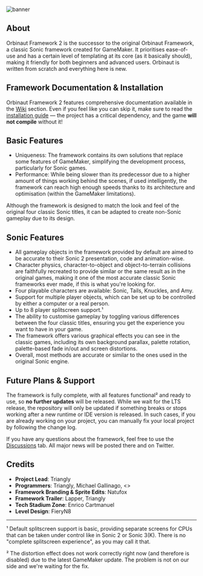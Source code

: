 ![banner](https://github.com/TrianglyRU/OrbinautFramework2/assets/45323263/9e802204-355f-4a26-a3d2-28f7aa8eff54)

## About
 
Orbinaut Framework 2 is the successor to the original Orbinaut Framework, a classic Sonic framework created for GameMaker. It prioritises ease-of-use and has a certain level of templating at its core (as it basically should), making it friendly for both beginners and advanced users.
Orbinaut is written from scratch and everything here is new.

## Framework Documentation & Installation

Orbinaut Framework 2 features comprehensive documentation available in the [Wiki](https://github.com/TrianglyRU/OrbinautFramework/wiki) section. Even if you feel like you can skip it, make sure to read the [installation guide](https://github.com/TrianglyRU/OrbinautFramework/wiki#installation) — the project has a critical dependency, and the game **will not compile** without it!

## Basic Features

- Uniqueness: The framework contains its own solutions that replace some features of GameMaker, simplifying the development process, particularly for Sonic games.
- Performance: While being slower than its predecessor due to a higher amount of things working behind the scenes, if used intelligently, the framework can reach high enough speeds thanks to its architecture and optimisation (within the GameMaker limitations).

Although the framework is designed to match the look and feel of the original four classic Sonic titles, it can be adapted to create non-Sonic gameplay due to its design.

## Sonic Features

- All gameplay objects in the framework provided by default are aimed to be accurate to their Sonic 2 presentation, code and animation-wise.
- Character physics, character-to-object and object-to-terrain collisions are faithfully recreated to provide similar or the same result as in the original games, making it one of the most accurate classic Sonic frameworks ever made, if this is what you're looking for.
- Four playable characters are available: Sonic, Tails, Knuckles, and Amy.
- Support for multiple player objects, which can be set up to be controlled by either a computer or a real person.
- Up to 8 player splitscreen support.¹
- The ability to customise gameplay by toggling various differences between the four classic titles, ensuring you get the experience you want to have in your game.
- The framework offers various graphical effects you can see in the classic games, including its own background parallax, palette rotation, palette-based fade in/out and screen distortions.
- Overall, most methods are accurate or similar to the ones used in the original Sonic engine.

## Future Plans & Support

The framework is fully complete, with all features functional² and ready to use, so **no further updates** will be released. While we wait for the LTS release, the repository will only be updated if something breaks or stops working after a new runtime or IDE version is released. In such cases, if you are already working on your project, you can manually fix your local project by following the change log.

If you have any questions about the framework, feel free to use the [Discussions](https://github.com/TrianglyRU/OrbinautFramework/discussions) tab. All major news will be posted there and on Twitter.

## Credits

- **Project Lead**: Triangly
- **Programmers**: Triangly, Michael Gallinago, <>
- **Framework Branding & Sprite Edits**: Natufox
- **Framework Trailer**: Lapper, Triangly
- **Tech Stadium Zone**: Enrico Cartmanuel
- **Level Design**: FieryN8

---

¹ Default splitscreen support is basic, providing separate screens for CPUs that can be taken under control like in Sonic 2 or Sonic 3(K). There is no "complete splitscreen experience", as you may call it that.    

² The distortion effect does not work correctly right now (and therefore is disabled) due to the latest GameMaker update. The problem is not on our side and we're waiting for the fix.​

